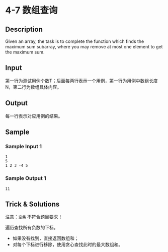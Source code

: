 # 4-7 数组查询

## Description

Given an array, the task is to complete the function which finds the maximum sum subarray, where you may remove at most one element to get the maximum sum.

## Input

第一行为测试用例个数T；后面每两行表示一个用例，第一行为用例中数组长度N，第二行为数组具体内容。

## Output

每一行表示对应用例的结果。

## Sample

### Sample Input 1

~~~
1
5
1 2 3 -4 5
~~~

### Sample Output 1

~~~
11
~~~

## Trick & Solutions

注意：`空集` 不符合题目要求！

遍历查找所有负数的下标。

* 如果没有找到，直接返回数组和；
* 对每个下标进行移除，使用贪心查找此时的最大数组和。
